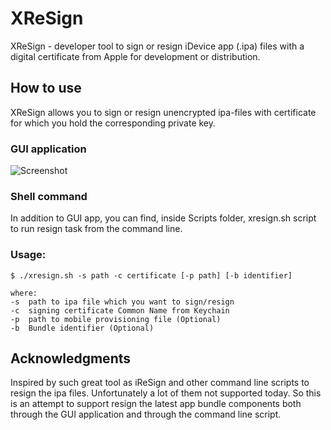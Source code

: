 # XReSign 
XReSign - developer tool to sign or resign iDevice app (.ipa) files with a digital certificate from Apple for development or distribution.

## How to use
XReSign allows you to sign or resign unencrypted ipa-files with certificate for which you hold the corresponding private key. 

### GUI application
![Screenshot](https://github.com/xndrs/XreSign/blob/master/screenshot/screenshot.png)

### Shell command
In addition to GUI app, you can find, inside Scripts folder, xresign.sh script to run resign task from the command line.

### Usage:
```
$ ./xresign.sh -s path -c certificate [-p path] [-b identifier]

where:
-s  path to ipa file which you want to sign/resign
-c  signing certificate Common Name from Keychain
-p  path to mobile provisioning file (Optional)
-b  Bundle identifier (Optional)
```
## Acknowledgments
Inspired by such great tool as iReSign and other command line scripts to resign the ipa files. Unfortunately a lot of them not supported today. So this is an attempt to support resign the latest app bundle components both through the GUI application and through the command line script.
